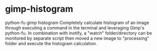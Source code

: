 # gimp-histogram
python-fu gimp histogram
Completely calculate histogram of an image through executing a command in the terminal and leveraging Gimp's python-fu. In combination with inotify, a "watch" folder/directory can be monitored by separate script then moved a new image to "processing" folder and execute the histogram calculation.


